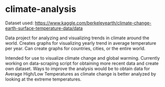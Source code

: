 # climate-analysis

Dataset used: https://www.kaggle.com/berkeleyearth/climate-change-earth-surface-temperature-data/data

Data project for analyzing and visualizing trends in climate around the world. Creates graphs for visualizing yearly trend in average temperature per year. Can create graphs for countries, cities, or the entire world. 

Intended for use to visualize climate change and global warming. Currently working on data-scraping script for obtaining more recent data and create own dataset. Ways to improve the analysis would be to obtain data for Average High/Low Temperatures as climate change is better analyzed by looking at the extreme temperatures.
